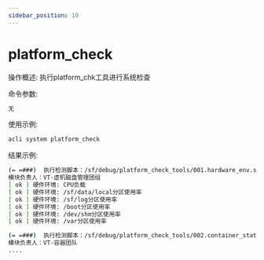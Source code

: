 ```yaml
---
sidebar_position: 10
---
```


# platform_check
操作概述: 执行platform_chk工具进行系统检查

命令参数:
```bash
无
```

使用示例:
```bash
acli system platform_check
```

结果示例:
```bash
(= =###)  执行检测脚本：/sf/debug/platform_check_tools/001.hardware_env.sh
模块负责人：VT-虚机磁盘管理团组
[ ok ] 硬件环境: CPU负载
[ ok ] 硬件环境: /sf/data/local分区使用率
[ ok ] 硬件环境: /sf/log分区使用率
[ ok ] 硬件环境: /boot分区使用率
[ ok ] 硬件环境: /dev/shm分区使用率
[ ok ] 硬件环境: /var分区使用率

(= =###)  执行检测脚本：/sf/debug/platform_check_tools/002.container_status.sh
模块负责人：VT-容器团队
....
```